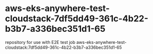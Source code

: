 # aws-eks-anywhere-test-cloudstack-7df5dd49-361c-4b22-b3b7-a336bec351d1-65
repository for use with E2E test job aws-eks-anywhere-test-cloudstack:7df5dd49-361c-4b22-b3b7-a336bec351d1-65
